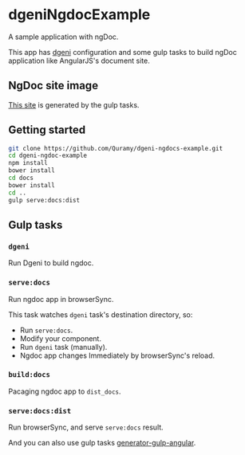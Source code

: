 # dgeniNgdocExample

A sample application with ngDoc.

This app has [dgeni](https://github.com/angular/dgeni) configuration and some gulp tasks to build ngDoc application like AngularJS's document site.

## NgDoc site image
[This site](http://quramy.github.io/dgeni-ngdocs-example/index.html) is generated by the gulp tasks.

## Getting started

```sh
git clone https://github.com/Quramy/dgeni-ngdocs-example.git
cd dgeni-ngdoc-example
npm install
bower install
cd docs
bower install
cd ..
gulp serve:docs:dist
```

## Gulp tasks

### `dgeni`
Run Dgeni to build ngdoc.

### `serve:docs`
Run ngdoc app in browserSync.

This task watches `dgeni` task's destination directory, so:

+ Run `serve:docs`.
+ Modify your component.
+ Run `dgeni` task (manually).
+ Ngdoc app changes Immediately by browserSync's reload. 

### `build:docs`
Pacaging ngdoc app to `dist_docs`.

### `serve:docs:dist`
Run browserSync, and serve `serve:docs` result.


And you can also use gulp tasks [generator-gulp-angular](https://github.com/Swiip/generator-gulp-angular).

